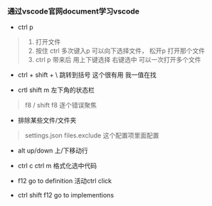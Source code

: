 ### 通过vscode官网document学习vscode

* ctrl p 
> 1. 打开文件 
> 2. 按住 ctrl 多次键入p 可以向下选择文件， 松开p 打开那个文件
> 3. ctrl p 带来后 用上下键选择 右键选中 可以一次打开多个文件

* ctrl + shift + \ 跳转到括号 这个很有用 我一值在找

* crtl shift m 左下角的状态栏
> f8 / shift f8 逐个错误聚焦

* 排除某些文件/文件夹 
> settings.json   files.exclude 这个配置项里面配置

* alt up/down 上/下移动行

* ctrl c ctrl m 格式化选中代码

* f12 go to definition 活动ctrl click
* ctrl shift f12 go to implementions 



